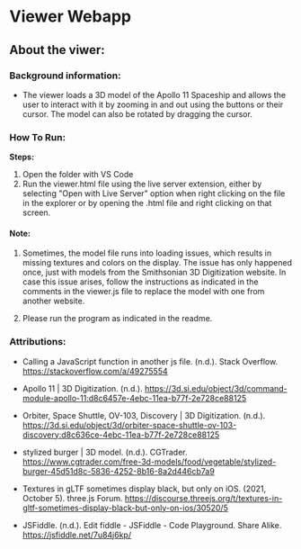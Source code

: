 # Viewer Webapp

## About the viwer:

### Background information:

- The viewer loads a 3D model of the Apollo 11 Spaceship and allows the user to interact with it by zooming in and out using the buttons or
their cursor. The model can also be rotated by dragging the cursor. 


### How To Run:
__Steps:__
1. Open the folder with VS Code
2. Run the viewer.html file using the live server extension, either by selecting "Open with Live Server" option when right clicking on the file in the explorer or by opening the .html file and right clicking on that screen.
  
#### Note:
  1. Sometimes, the model file runs into loading issues, which results in missing textures and colors on the display. The issue has only happened once, just with models from the Smithsonian 3D Digitization website. In case this issue arises, follow the instructions as indicated in the comments in the viewer.js file to replace the model with one from another website.

  2. Please run the program as indicated in the readme.


### Attributions: 

- Calling a JavaScript function in another js file. (n.d.). Stack Overflow. https://stackoverflow.com/a/49275554 

- Apollo 11 | 3D Digitization. (n.d.). https://3d.si.edu/object/3d/command-module-apollo-11:d8c6457e-4ebc-11ea-b77f-2e728ce88125 

- Orbiter, Space Shuttle, OV-103, Discovery | 3D Digitization. (n.d.). https://3d.si.edu/object/3d/orbiter-space-shuttle-ov-103-discovery:d8c636ce-4ebc-11ea-b77f-2e728ce88125 

- stylized burger | 3D model. (n.d.). CGTrader. https://www.cgtrader.com/free-3d-models/food/vegetable/stylized-burger-45d51d8c-5836-4252-8b16-8a2d446cb7a9 

- Textures in gLTF sometimes display black, but only on iOS. (2021, October 5). three.js Forum. https://discourse.threejs.org/t/textures-in-gltf-sometimes-display-black-but-only-on-ios/30520/5

- JSFiddle. (n.d.). Edit fiddle - JSFiddle - Code Playground. Share Alike. https://jsfiddle.net/7u84j6kp/




    

